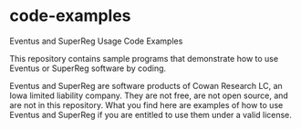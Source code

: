 # code-examples
Eventus and SuperReg Usage Code Examples

This repository contains sample programs that demonstrate how to use Eventus or SuperReg software by coding.

Eventus and SuperReg are software products of Cowan Research LC, an Iowa limited liability company. They are not free, are not open source, and are not in this repository. What you find here are examples of how to use Eventus and SuperReg if you are entitled to use them under a valid license.
